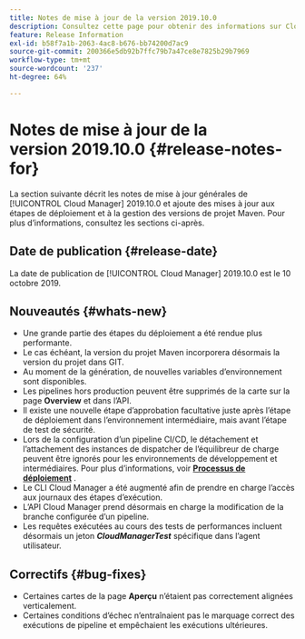 ```yaml
---
title: Notes de mise à jour de la version 2019.10.0
description: Consultez cette page pour obtenir des informations sur Cloud Manager 2019.10.0.
feature: Release Information
exl-id: b58f7a1b-2063-4ac8-b676-bb74200d7ac9
source-git-commit: 200366e5db92b7ffc79b7a47ce8e7825b29b7969
workflow-type: tm+mt
source-wordcount: '237'
ht-degree: 64%

---
```


# Notes de mise à jour de la version 2019.10.0 {#release-notes-for}

La section suivante décrit les notes de mise à jour générales de [!UICONTROL Cloud Manager] 2019.10.0 et ajoute des mises à jour aux étapes de déploiement et à la gestion des versions de projet Maven.
Pour plus d’informations, consultez les sections ci-après.

## Date de publication {#release-date}

La date de publication de [!UICONTROL Cloud Manager] 2019.10.0 est le 10 octobre 2019.

## Nouveautés {#whats-new}

* Une grande partie des étapes du déploiement a été rendue plus performante.
* Le cas échéant, la version du projet Maven incorporera désormais la version du projet dans GIT.
* Au moment de la génération, de nouvelles variables d’environnement sont disponibles.
* Les pipelines hors production peuvent être supprimés de la carte sur la page **Overview** et dans l’API.
* Il existe une nouvelle étape d’approbation facultative juste après l’étape de déploiement dans l’environnement intermédiaire, mais avant l’étape de test de sécurité.
* Lors de la configuration d’un pipeline CI/CD, le détachement et l’attachement des instances de dispatcher de l’équilibreur de charge peuvent être ignorés pour les environnements de développement et intermédiaires.
Pour plus d’informations, voir **[Processus de déploiement](/help/using/code-deployment.md)** .
* Le CLI Cloud Manager a été augmenté afin de prendre en charge l’accès aux journaux des étapes d’exécution.
* L’API Cloud Manager prend désormais en charge la modification de la branche configurée d’un pipeline.
* Les requêtes exécutées au cours des tests de performances incluent désormais un jeton ***CloudManagerTest*** spécifique dans l’agent utilisateur.

## Correctifs {#bug-fixes}

* Certaines cartes de la page **Aperçu** n’étaient pas correctement alignées verticalement.
* Certaines conditions d’échec n’entraînaient pas le marquage correct des exécutions de pipeline et empêchaient les exécutions ultérieures.
